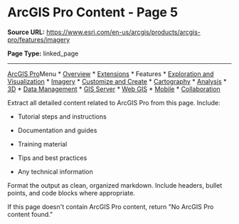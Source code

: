 # ArcGIS Pro Content - Page 5

**Source URL:** https://www.esri.com/en-us/arcgis/products/arcgis-pro/features/imagery

**Page Type:** linked_page

---

[ArcGIS Pro](https://www.esri.com/en-us/arcgis/products/arcgis-pro/overview)Menu * [Overview](https://www.esri.com/en-us/arcgis/products/arcgis-pro/overview) * [Extensions](https://www.esri.com/en-us/arcgis/products/arcgis-pro/extensions) * Features * [Exploration and Visualization](https://www.esri.com/en-us/arcgis/products/arcgis-pro/features/exploration-visualization) * [Imagery](https://www.esri.com/en-us/arcgis/products/arcgis-pro/features/imagery) * [Customize and Create](https://www.esri.com/en-us/arcgis/products/arcgis-pro/features/customize-create) * [Cartography](https://www.esri.com/en-us/arcgis/products/arcgis-pro/features/cartography) * [Analysis](https://www.esri.com/en-us/arcgis/products/arcgis-pro/features/analysis) * [3D](https://www.esri.com/en-us/arcgis/products/arcgis-pro/features/3d) * [Data Management](https://www.esri.com/en-us/arcgis/products/arcgis-pro/features/data-management) * [GIS Server](https://www.esri.com/en-us/arcgis/products/arcgis-pro/features/gis-server) * [Web GIS](https://www.esri.com/en-us/arcgis/products/arcgis-pro/features/web-gis) * [Mobile](https://www.esri.com/en-us/arcgis/products/arcgis-pro/features/mobile) * [Collaboration](https://www.esri.com/en-us/arcgis/products/arcgis-pro/features/collaboration)

Extract all detailed content related to ArcGIS Pro from this page. Include:

- Tutorial steps and instructions

- Documentation and guides

- Training material

- Tips and best practices

- Any technical information

Format the output as clean, organized markdown. Include headers, bullet points, and code blocks where appropriate.

If this page doesn't contain ArcGIS Pro content, return "No ArcGIS Pro content found."